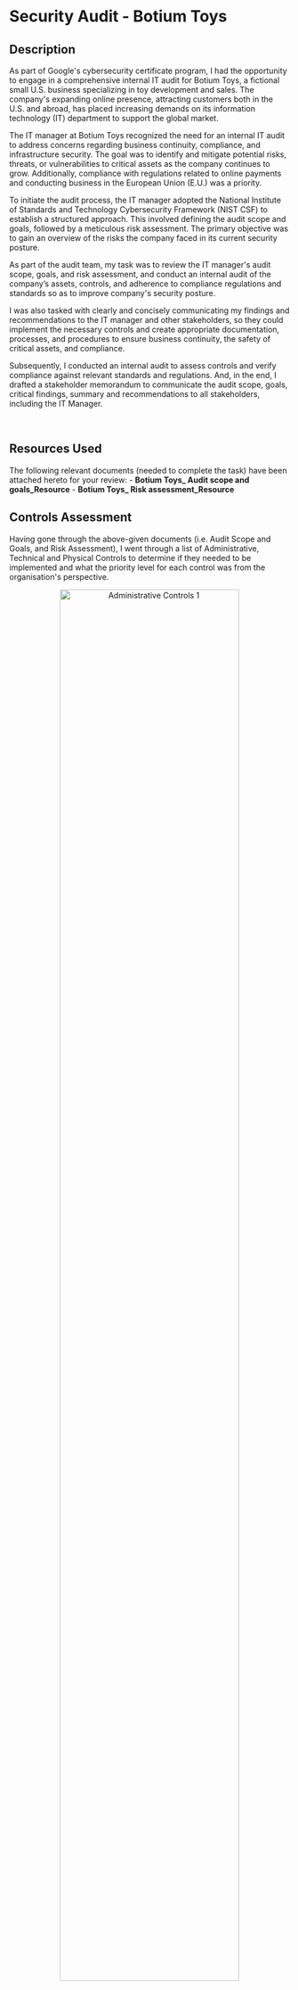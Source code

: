 <h1>Security Audit - Botium Toys</h1>

<h2>Description</h2>
As part of Google's cybersecurity certificate program, I had the opportunity to engage in a comprehensive internal IT audit for Botium Toys, a fictional small U.S. business specializing in toy development and sales. The company's expanding online presence, attracting customers both in the U.S. and abroad, has placed increasing demands on its information technology (IT) department to support the global market.<br>

The IT manager at Botium Toys recognized the need for an internal IT audit to address concerns regarding business continuity, compliance, and infrastructure security. The goal was to identify and mitigate potential risks, threats, or vulnerabilities to critical assets as the company continues to grow. Additionally, compliance with regulations related to online payments and conducting business in the European Union (E.U.) was a priority.<br>

To initiate the audit process, the IT manager adopted the National Institute of Standards and Technology Cybersecurity Framework (NIST CSF) to establish a structured approach. This involved defining the audit scope and goals, followed by a meticulous risk assessment. The primary objective was to gain an overview of the risks the company faced in its current security posture. <br>

As part of the audit team, my task was to review the IT manager's audit scope, goals, and risk assessment, and conduct an internal audit of the company’s assets, controls, and adherence to compliance regulations and standards so as to improve company's security posture.<br>

I was also tasked with clearly and concisely communicating my findings and recommendations to the IT manager and other stakeholders, so they could implement the necessary controls and create appropriate documentation, processes, and procedures to ensure business continuity, the safety of critical assets, and compliance.<br>

Subsequently, I conducted an internal audit to assess controls and verify compliance against relevant standards and regulations. And, in the end, I drafted a stakeholder memorandum to communicate the audit scope, goals, critical findings, summary and recommendations to all stakeholders, including the IT Manager.

<br />


<h2>Resources Used</h2>
The following relevant documents (needed to complete the task) have been attached hereto for your review:
- <b>Botium Toys_ Audit scope and goals_Resource</b> 
- <b>Botium Toys_ Risk assessment_Resource</b>
<br>
<h2>Controls Assessment </h2>
Having gone through the above-given documents (i.e. Audit Scope and Goals, and Risk Assessment), I went through a list of Administrative, Technical and Physical Controls to determine if they needed to be implemented and what the priority level for each control was from the organisation's perspective. <br>

<p align="center">
<img src="https://imgur.com/S7QCKME.png" width="80%" alt="Administrative Controls 1"/>
<img src="https://imgur.com/5m0hh3h.png" width="80%" alt="Administrative Controls 2"/>
<img src="https://imgur.com/SNXN1EL.png" width="80%" alt="Technical Controls"/>
<img src="https://imgur.com/SphhsRp.png" width="80%" alt="Physical Controls"/>
</p> 

<h2>Compliance Checklist</h2>
Having assessed all of the Administrative, Technical and Physical controls to safeguard the organisation's assets from threat actors, I went about verifying if the organisation was complying with the relevant standards and regulations. 
<p align="center">
<img src="https://imgur.com/sRkl3Bl.png" width="80%" alt="Compliance Checklist"/>
<img src="https://imgur.com/NNBPAkx.png" width="80%" alt="Compliance Checklist 1"/>
</p>
<br> 

<h2>Stakeholder Memorandum</h2>
Based on the audit scope and goals, controls assessment and compliance checklist, I completed each section of the stakeholder memorandum template to communicate my audit results and recommendations to stakeholders:<br>
- [Scope]
- [Goals]
- [Critical findings (must be addressed immediately)]
- [Findings (should be addressed, but no immediate need)]
- [Summary/Recommendations] 

<br> 
<p align="center">
<img src="https://imgur.com/fmTXo9t.png" width="80%" alt="Stakeholder Memorandum 1"/>
<img src="https://imgur.com/0UcDIfK.png" width="80%" alt="Stakeholder Memorandum 2"/>
</p>

<br>
Overall, this internal IT audit experience has provided me with valuable insights into real-world cybersecurity challenges faced by businesses in today's digital landscape. My involvement in implementing the NIST CSF, conducting a risk assessment, and completing a controls assessment and compliance checklist has enhanced my skills as a cybersecurity professional. I am excited to leverage this experience in future cybersecurity endeavors and contribute to building secure and resilient IT infrastructures.
